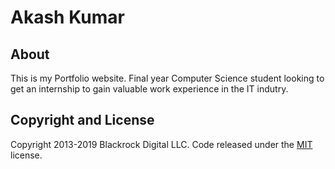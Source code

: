 # Akash Kumar

## About

This is my Portfolio website. Final year Computer Science student looking to get an internship to gain valuable work experience in the IT indutry.

## Copyright and License

Copyright 2013-2019 Blackrock Digital LLC. Code released under the [MIT](https://github.com/BlackrockDigital/startbootstrap-freelancer/blob/gh-pages/LICENSE) license.
